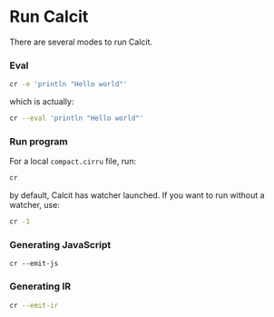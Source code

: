 
# Run Calcit

There are several modes to run Calcit.

### Eval

```bash
cr -e 'println "Hello world"'
```

which is actually:

```bash
cr --eval 'println "Hello world"'
```

### Run program

For a local `compact.cirru` file, run:

```bash
cr
```

by default, Calcit has watcher launched. If you want to run without a watcher, use:

```bash
cr -1
```

### Generating JavaScript

```cr
cr --emit-js
```

### Generating IR

```bash
cr --emit-ir
```
